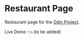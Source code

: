 # Restaurant Page
Restaurant page for the [Odin Project](https://www.theodinproject.com/lessons/node-path-javascript-restaurant-page).<br />

Live Demo :point_left: (to be added)